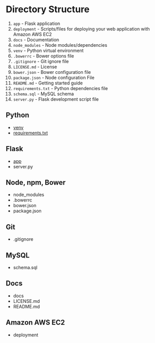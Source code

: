 # Directory Structure
1. `app` - Flask application
2. `deployment` - Scripts/files for deploying your web application with Amazon AWS EC2
3. `docs` - Documentation
4. `node_modules` - Node modules/dependencies
5. `venv` - Python virtual environment
6. `.bowerrc` - Bower options file
7. `.gitignore` - Git ignore file
8. `LICENSE.md` - License
9. `bower.json` - Bower configuration file
10. `package.json` - Node configuration File
11. `README.md` - Getting started guide
12. `requirements.txt` - Python dependencies file
13. `schema.sql` - MySQL schema
14. `server.py` - Flask development script file

## Python
* [venv](http://docs.python-guide.org/en/latest/dev/virtualenvs/)
* [requirements.txt](https://pip.pypa.io/en/1.1/requirements.html)

## Flask
* [app](http://flask.pocoo.org/docs/patterns/packages/)
* server.py

## Node, npm, Bower
* node_modules
* .bowerrc
* bower.json
* package.json

## Git
* .gitignore

## MySQL
* schema.sql

## Docs
* docs
* LICENSE.md
* README.md

## Amazon AWS EC2
* deployment
